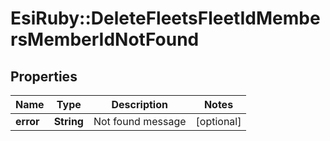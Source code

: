 # EsiRuby::DeleteFleetsFleetIdMembersMemberIdNotFound

## Properties
Name | Type | Description | Notes
------------ | ------------- | ------------- | -------------
**error** | **String** | Not found message | [optional] 


